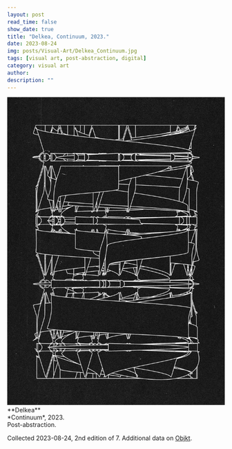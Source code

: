 ```yaml
---
layout: post
read_time: false
show_date: true
title: "Delkea, Continuum, 2023."
date: 2023-08-24
img: posts/Visual-Art/Delkea_Continuum.jpg
tags: [visual art, post-abstraction, digital]
category: visual art
author: 
description: ""
---
```


<img src='./assets/img/posts/Visual-Art/Delkea_Continuum.jpg'>

<br>
**Delkea**
<br>*Continuum*, 2023.
<br>Post-abstraction.


 <div class="page-separator"></div>

Collected 2023-08-24, 2nd edition of 7. Additional data on [Objkt](https://objkt.com/tokens/hicetnunc/832792).

